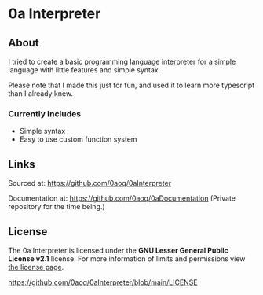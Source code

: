 # 0a Interpreter

## About

I tried to create a basic programming language interpreter for a simple language with little features and simple syntax.

Please note that I made this just for fun, and used it to learn more typescript than I already knew.

### Currently Includes

- Simple syntax
- Easy to use custom function system

## Links

Sourced at: https://github.com/0aoq/0aInterpreter

Documentation at: https://github.com/0aoq/0aDocumentation (Private repository for the time being.)

## License

The 0a Interpreter is licensed under the **GNU Lesser General Public License v2.1** license.
For more information of limits and permissions view [the license page](https://www.gnu.org/licenses/old-licenses/lgpl-2.1.html).

https://github.com/0aoq/0aInterpreter/blob/main/LICENSE
